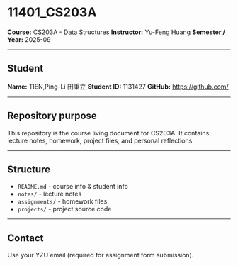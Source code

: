 # 11401_CS203A

**Course:** CS203A - Data Structures 
**Instructor:**  Yu-Feng Huang
**Semester / Year:** 2025-09

---

## Student
**Name:** TIEN,Ping-Li 田秉立
**Student ID:** 1131427 
**GitHub:** https://github.com/<your-username>

---

## Repository purpose
This repository is the course living document for CS203A. It contains lecture notes, homework, project files, and personal reflections.

---

## Structure
- `README.md` - course info & student info
- `notes/` - lecture notes
- `assignments/` - homework files
- `projects/` - project source code

---

## Contact
Use your YZU email (required for assignment form submission).
